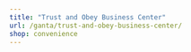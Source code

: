 ```yaml
---
title: "Trust and Obey Business Center"
url: /ganta/trust-and-obey-business-center/
shop: convenience
---
```

